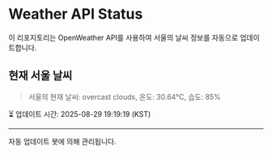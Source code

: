 
# Weather API Status

이 리포지토리는 OpenWeather API를 사용하여 서울의 날씨 정보를 자동으로 업데이트합니다.

## 현재 서울 날씨
> 서울의 현재 날씨: overcast clouds, 온도: 30.64°C, 습도: 85%

⏳ 업데이트 시간: 2025-08-29 19:19:19 (KST)

---
자동 업데이트 봇에 의해 관리됩니다.

